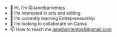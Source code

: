 - 👋 Hi, I’m @JaneIbarrientos
- 👀 I’m interested in arts and editing
- 🌱 I’m currently learning Entrepreneurship
- 💞️ I’m looking to collaborate on Canva
- 📫 How to reach me janeibarrientos8@gmail.com

<!---
JaneIbarrientos/JaneIbarrientos is a ✨ special ✨ repository because its `README.md` (this file) appears on your GitHub profile.
You can click the Preview link to take a look at your changes.
--->
